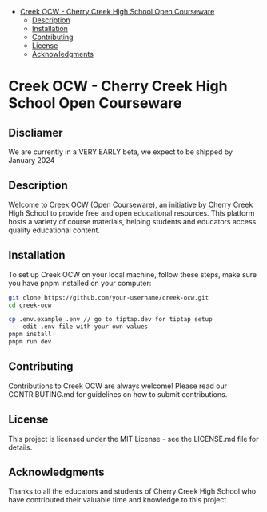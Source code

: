 <!--toc:start-->

- [Creek OCW - Cherry Creek High School Open Courseware](#creek-ocw-cherry-creek-high-school-open-courseware)
  - [Description](#description)
  - [Installation](#installation)
  - [Contributing](#contributing)
  - [License](#license)
  - [Acknowledgments](#acknowledgments)
  <!--toc:end-->

# Creek OCW - Cherry Creek High School Open Courseware

## Discliamer

We are currently in a VERY EARLY beta, we expect to be shipped by January 2024

## Description

Welcome to Creek OCW (Open Courseware), an initiative by Cherry Creek High School to provide free and open educational resources. This platform hosts a variety of course materials, helping students and educators access quality educational content.

## Installation

To set up Creek OCW on your local machine, follow these steps, make sure you have pnpm installed on your computer:

```bash
git clone https://github.com/your-username/creek-ocw.git
cd creek-ocw

cp .env.example .env // go to tiptap.dev for tiptap setup
--- edit .env file with your own values ---
pnpm install
pnpm run dev
```

## Contributing

Contributions to Creek OCW are always welcome! Please read our CONTRIBUTING.md for guidelines on how to submit contributions.

## License

This project is licensed under the MIT License - see the LICENSE.md file for details.

## Acknowledgments

Thanks to all the educators and students of Cherry Creek High School who have contributed their valuable time and knowledge to this project.
